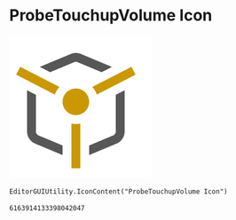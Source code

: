 # ProbeTouchupVolume Icon
![](/img/ProbeTouchupVolume%20Icon.png)

``` CSharp
EditorGUIUtility.IconContent("ProbeTouchupVolume Icon")
```
```
6163914133398042047
```
